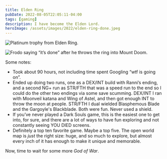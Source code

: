 ```yaml
---
title: Elden Ring
pubDate: 2022-08-05T22:05:11-04:00
tags: [gaming]
description: I have become the Elden Lord.
heroImage: /assets/images/2022/elden-ring-done.jpeg
---
```


![Platinum trophy from Elden Ring.](/assets/images/2022/elden-ring-done.jpeg)

![Frodo saying “it’s done” after he throws the ring into Mount Doom.](/assets/gifs/its-done.gif)

Some notes:
- Took about 90 hours, not including time spent Googling “wtf is going on”.
- Ended up doing two runs, one as a DEX/INT build with Ranni’s ending, and a second NG+ run as STR/FTH that was a speed run to the end so I could do the other two endings via some save scumming. DEX/INT I ran with Moonveil katana and Wing of Astel, and then got enough INT to throw the moon at people. STR/FTH I dual wielded Blasphemous Blade and the Gargoyle's Blackblade. Both were fun. Never used a shield.
- If you’ve never played a Dark Souls game, this is the easiest one to get into, for sure, and there are a lot of ways to have fun exploring and not constantly seeing YOU DIED screens.
- Definitely a top ten favorite game. Maybe a top five. The open world map is _just_ the right size: huge, and so much to explore, but almost every inch of it has enough to make it unique and memorable.

Now, time to wait for some more _God of War_.